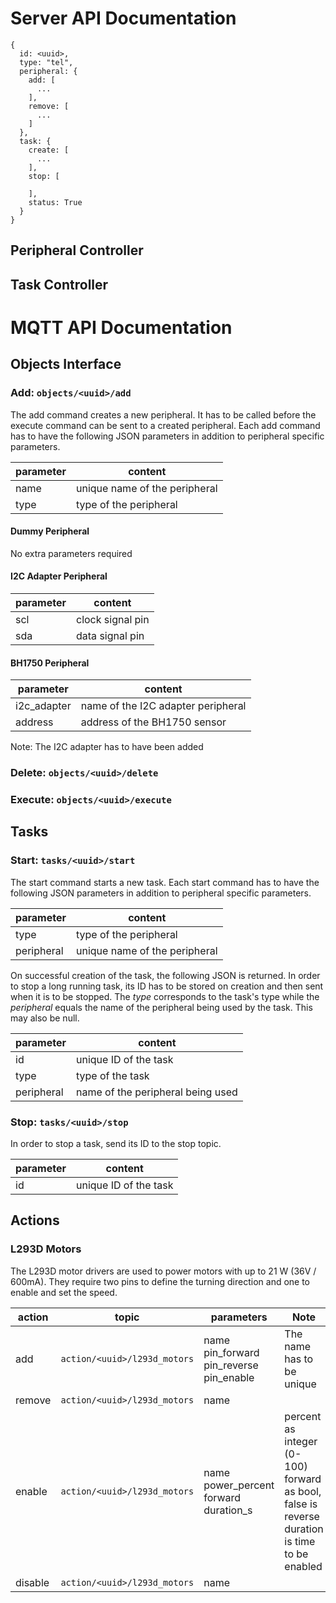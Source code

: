 # Server API Documentation

```
{
  id: <uuid>,
  type: "tel",
  peripheral: {
    add: [
      ...
    ],
    remove: [
      ...
    ]
  },
  task: {
    create: [
      ...
    ],
    stop: [

    ],
    status: True
  }
}
```

## Peripheral Controller



## Task Controller


# MQTT API Documentation

## Objects Interface

### Add: `objects/<uuid>/add`

The add command creates a new peripheral. It has to be called before the execute command can be sent to a created peripheral. Each add command has to have the following JSON parameters in addition to peripheral specific parameters.

| parameter | content                       |
| --------- | ----------------------------- |
| name      | unique name of the peripheral |
| type      | type of the peripheral        |

#### Dummy Peripheral

No extra parameters required

#### I2C Adapter Peripheral

| parameter | content          |
| --------- | ---------------- |
| scl       | clock signal pin |
| sda       | data signal pin  |

#### BH1750 Peripheral

| parameter   | content                           |
| ----------- | --------------------------------- |
| i2c_adapter | name of the I2C adapter peripheral |
| address     | address of the BH1750 sensor      |

Note: The I2C adapter has to have been added

### Delete: `objects/<uuid>/delete`

### Execute: `objects/<uuid>/execute`

## Tasks

### Start: `tasks/<uuid>/start`

The start command starts a new task. Each start command has to have the following JSON parameters in addition to peripheral specific parameters.

| parameter  | content                       |
| ---------- | ----------------------------- |
| type       | type of the peripheral        |
| peripheral | unique name of the peripheral |

On successful creation of the task, the following JSON is returned. In order to stop a long running task, its ID has to be stored on creation and then sent when it is to be stopped. The _type_ corresponds to the task's type while the _peripheral_ equals the name of the peripheral being used by the task. This may also be null.

| parameter | content                          |
| --------- | -------------------------------- |
| id        | unique ID of the task            |
| type      | type of the task                 |
| peripheral | name of the peripheral being used |

### Stop: `tasks/<uuid>/stop`

In order to stop a task, send its ID to the stop topic.

| parameter | content               |
| --------- | --------------------- |
| id        | unique ID of the task |

## Actions

### L293D Motors

The L293D motor drivers are used to power motors with up to 21 W (36V / 600mA). They require two pins to define the turning direction and one to enable and set the speed.

| action  | topic                        | parameters                                             | Note                                                                                                  |
| ------- | ---------------------------- | ------------------------------------------------------ | ----------------------------------------------------------------------------------------------------- |
| add     | `action/<uuid>/l293d_motors` | name <br> pin_forward <br> pin_reverse <br> pin_enable | The name has to be unique                                                                             |
| remove  | `action/<uuid>/l293d_motors` | name                                                   |                                                                                                       |
| enable  | `action/<uuid>/l293d_motors` | name <br> power_percent <br> forward <br> duration_s   | percent as integer (0-100) <br> forward as bool, false is reverse <br> duration is time to be enabled |
| disable | `action/<uuid>/l293d_motors` | name                                                   |                                                                                                       |
